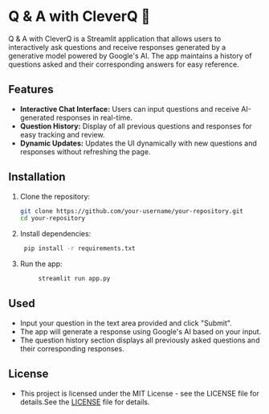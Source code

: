 # Q & A with CleverQ 🤖

Q & A with CleverQ is a Streamlit application that allows users to interactively ask questions and receive responses generated by a generative model powered by Google's AI. The app maintains a history of questions asked and their corresponding answers for easy reference.

## Features

- **Interactive Chat Interface:** Users can input questions and receive AI-generated responses in real-time.
- **Question History:** Display of all previous questions and responses for easy tracking and review.
- **Dynamic Updates:** Updates the UI dynamically with new questions and responses without refreshing the page.

## Installation

1. Clone the repository:

   ```bash
   git clone https://github.com/your-username/your-repository.git
   cd your-repository

2. Install dependencies:

    ```bash
     pip install -r requirements.txt

3. Run the app:

    ```bash
         streamlit run app.py
## Used

- Input your question in the text area provided and click "Submit".
- The app will generate a response using Google's AI based on your input.
- The question history section displays all previously asked questions and their corresponding responses.

## License
- This project is licensed under the MIT License - see the LICENSE file for details.See the [LICENSE](https://github.com/soumyajitjalua1/CleverQ-/blob/main/LICENSE) file for details.
